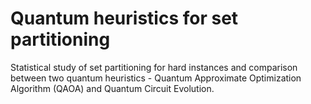 # Quantum heuristics for set partitioning

Statistical study of set partitioning for hard instances and comparison between two quantum heuristics - Quantum Approximate Optimization Algorithm (QAOA) and Quantum Circuit Evolution.
